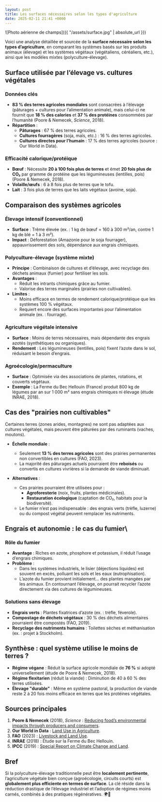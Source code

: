 ```yaml
---
layout: post
title: Les surfaces nécessaires selon les types d'agriculture
date: 2025-02-11 21:41 +0000
---
```


![Photo aérienne de champs]({{ "/assets/surface.jpg" | absolute_url }})

Voici une analyse détaillée et sourcée de la **surface nécessaire selon les types d’agriculture**, en comparant les systèmes basés sur les produits animaux (élevage) et les systèmes végétaux (végétaliens, céréaliers, etc.), ainsi que les modèles mixtes (polyculture-élevage).

## Surface utilisée par l’élevage vs. cultures végétales

### Données clés

- **83 % des terres agricoles mondiales** sont consacrées à l’élevage (pâturages + cultures pour l’alimentation animale), mais celui-ci ne fournit que **18 % des calories** et **37 % des protéines** consommées par l’humanité (Poore & Nemecek, *Science*, 2018).  
- **Répartition** :  
  - **Pâturages** : 67 % des terres agricoles.  
  - **Cultures fourragères** (soja, maïs, etc.) : 16 % des terres agricoles.  
  - **Cultures directes pour l’humain** : 17 % des terres agricoles (source : Our World in Data).  

### Efficacité calorique/protéique

- **Bœuf** : Nécessite **20 à 100 fois plus de terres** et émet **20 fois plus de CO₂** par gramme de protéine que les légumineuses (lentilles, pois) (Poore & Nemecek, 2018).  
- **Volaille/œufs** : 6 à 8 fois plus de terres que le tofu.  
- **Lait** : 3 fois plus de terres que les laits végétaux (avoine, soja).  

## Comparaison des systèmes agricoles

### Élevage intensif (conventionnel)

- **Surface** : Trême élevée (ex. : 1 kg de bœuf = 160 à 300 m²/an, contre 1 kg de blé = 1 à 3 m²).  
- **Impact** : Déforestation (Amazonie pour le soja fourrager), appauvrissement des sols, dépendance aux engrais chimiques.  

### Polyculture-élevage (système mixte)

- **Principe** : Combinaison de cultures et d’élevage, avec recyclage des déchets animaux (fumier) pour fertiliser les sols.  
- **Avantages** :  
  - Réduit les intrants chimiques grâce au fumier.  
  - Valorise des terres marginales (prairies non cultivables).  
- **Limites** :  
  - Moins efficace en termes de rendement calorique/protéique que les systèmes 100 % végétaux.  
  - Requiert encore des surfaces importantes pour l’alimentation animale (ex. : fourrage).  

### Agriculture végétale intensive

- **Surface** : Moins de terres nécessaires, mais dépendante des engrais azotés (synthétiques ou organiques).  
- **Rendement** : Les légumineuses (lentilles, pois) fixent l’azote dans le sol, réduisant le besoin d’engrais.  

### Agroécologie/permaculture

- **Surface** : Optimisée via des associations de plantes, rotations, et couverts végétaux.  
- **Exemple** : La Ferme du Bec Hellouin (France) produit 800 kg de légumes par an sur 1 000 m² sans engrais chimiques ni élevage (étude INRAE, 2018).  

## Cas des "prairies non cultivables"

Certaines terres (zones arides, montagnes) ne sont pas adaptées aux cultures végétales, mais peuvent être pâturées par des ruminants (vaches, moutons).  

- **Échelle mondiale** :  
   - Seulement **13 % des terres agricoles** sont des prairies permanentes non convertibles en cultures (FAO, 2023).  
   - La majorité des pâturages actuels pourraient être **reboisés** ou convertis en cultures vivrières si la demande de viande diminuait.  

- **Alternatives** :  
   - Ces prairies pourraient être utilisées pour :  
     - **Agroforesterie** (noix, fruits, plantes médicinales).  
     - **Restauration écologique** (captation de CO₂, habitats pour la biodiversité).  
   - Le fumier n’est pas indispensable : des engrais verts (trèfle, luzerne) ou du compost végétal peuvent remplacer les nutriments.  

## Engrais et autonomie : le cas du fumier\

### Rôle du fumier

- **Avantage** : Riches en azote, phosphore et potassium, il réduit l’usage d’engrais chimiques.  
- **Problème** :  
  - Dans les systèmes industriels, le lisier (déjections liquides) est souvent en excès, polluant les sols et les eaux (eutrophisation).  
  - L’azote du fumier provient initialement… des plantes mangées par les animaux. En contournant l’élevage, on pourrait recycler l’azote directement via des cultures de légumineuses.  

### Solutions sans élevage

- **Engrais verts** : Plantes fixatrices d’azote (ex. : trèfle, féverole).  
- **Compostage de déchets végétaux** : 30 % des déchets alimentaires pourraient être compostés (FAO, 2019).  
- **Recyclage des nutriments humains** : Toilettes sèches et méthanisation (ex. : projet à Stockholm).  

## Synthèse : quel système utilise le moins de terres ?

- **Régime végane** : Réduit la surface agricole mondiale de **76 %** si adopté universellement (étude de Poore & Nemecek, 2018).  
- **Régime flexitarien** (réduit la viande) : Diminution de 40 à 60 % des terres utilisées.  
- **Élevage "durable"** : Même en système pastoral, la production de viande reste 2 à 20 fois moins efficace en terres que les protéines végétales.  

## Sources principales

1. **Poore & Nemecek** (2018), *Science* : [Reducing food’s environmental impacts through producers and consumers](https://www.science.org/doi/10.1126/science.aaq0216).  
2. **Our World in Data** : [Land Use in Agriculture](https://ourworldindata.org/land-use).  
3. **FAO** (2023) : [Livestock and Land Use](http://www.fao.org/3/ca6640en/ca6640en.pdf).  
4. **INRAE** (2018) : Étude sur la Ferme du Bec Hellouin.  
5. **IPCC** (2019) : [Special Report on Climate Change and Land](https://www.ipcc.ch/srccl/).  

## Bref

Si la polyculture-élevage traditionnelle peut être **localement pertinente**, l’agriculture végétale bien conçue (agroécologie, circuits courts) est **globalement plus efficiente en termes de surface**. La clé réside dans la réduction drastique de l’élevage industriel et l’adoption de régimes moins carnés, combinés à des pratiques régénératives. 🌍🌱